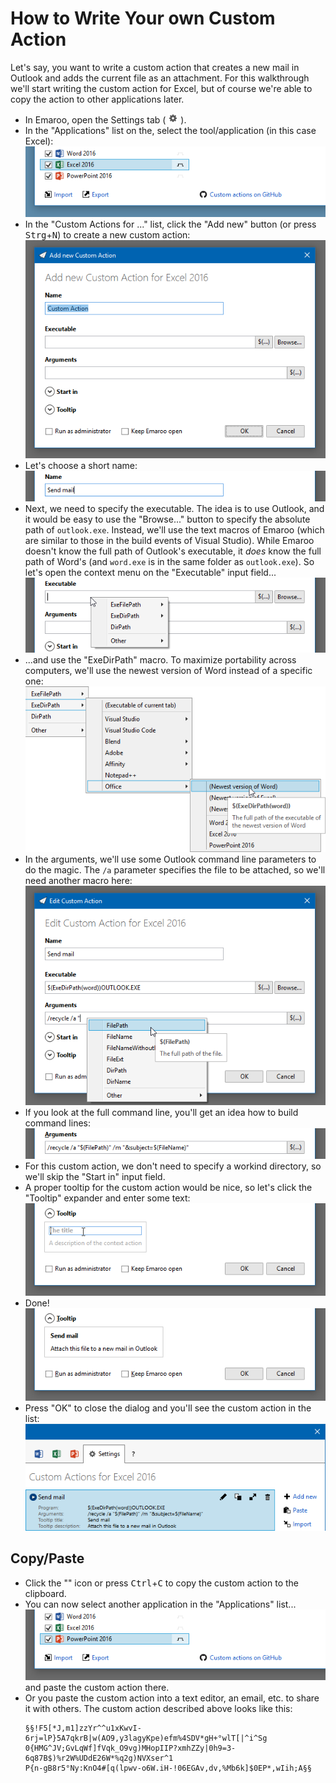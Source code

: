 How to Write Your own Custom Action
===
Let's say, you want to write a custom action that creates a new mail in Outlook and adds the current file as an attachment. For this walkthrough we'll start writing the custom action for Excel, but of course we're able to copy the action to other applications later.

* In Emaroo, open the Settings tab ( ![](_images/ConfigTabIcon.png) ).
* In the "Applications" list on the, select the tool/application (in this case Excel):  
  ![](_images/CustomAction_SelectApplication.png)
* In the "Custom Actions for ..." list, click the "Add new" button (or press <kbd>Strg</kbd>+<kbd>N</kbd>) to create a new custom action:  
  ![](_images\CustomAction_Example1.png)
* Let's choose a short name:  
  ![](_images\CustomAction_Example2.png)
* Next, we need to specify the executable. The idea is to use Outlook, and it would be easy to use the "Browse..." button to specify the absolute path of `outlook.exe`. Instead, we'll use the text macros of Emaroo (which are similar to those in the build events of Visual Studio). While Emaroo doesn't know the full path of Outlook's executable, it _does_ know the full path of Word's (and `word.exe` is in the same folder as `outlook.exe`). So let's open the context menu on the "Executable" input field...  
  ![](_images\CustomAction_Example3.png)
* ...and use the "ExeDirPath" macro. To maximize portability across computers, we'll use the newest version of Word instead of a specific one:  
  ![](_images\CustomAction_Example4.png)
* In the arguments, we'll use some Outlook command line parameters to do the magic. The `/a` parameter specifies the file to be attached, so we'll need another macro here:  
  ![](_images\CustomAction_Example5.png)
* If you look at the full command line, you'll get an idea how to build command lines:  
  ![](_images\CustomAction_Example6.png)
* For this custom action, we don't need to specify a workind directory, so we'll skip the "Start in" input field.  
* A proper tooltip for the custom action would be nice, so let's click the "Tooltip" expander and enter some text:  
  ![](_images\CustomAction_Example7.png)
* Done!  
  ![](_images\CustomAction_Example8.png)
* Press "OK" to close the dialog and you'll see the custom action in the list:
  ![](_images\CustomAction_AfterPasting.png)

Copy/Paste
---
* Click the "" icon or press <kbd>Ctrl</kbd>+<kbd>C</kbd> to copy the custom action to the clipboard.
* You can now select another application in the "Applications" list...  
  ![](_images\CustomAction_SelectAnotherApplication.png)  
  and paste the custom action there.
* Or you paste the custom action into a text editor, an email, etc. to share it with others. The custom action described above looks like this:  
  ```
  §§!F5[*J,m1]zzYr^^u1xKwvI-6rj=lP}5A7qkrB|w(AO9,y3lagyKpe)efm%4SDV*gH+°wlT[|^i^Sg
  0{HMG^JV;GvLqWf]fVqk_O9vg)MHopIIP?xmhZZy|0h9=3-6q87B$)%r2W%UDdE26W*%q2g)NVXser^1
  P{n-gB8r5°Ny:KnO4#[q(lpwv-o6W.iH-!06EGAv,dv,%Mb6k]$0EP*,wIih;A§§
  ```